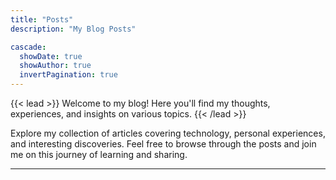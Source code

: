 ```yaml
---
title: "Posts"
description: "My Blog Posts"

cascade:
  showDate: true
  showAuthor: true
  invertPagination: true
---
```


{{< lead >}}
Welcome to my blog! Here you'll find my thoughts, experiences, and insights on various topics.
{{< /lead >}}

Explore my collection of articles covering technology, personal experiences, and interesting discoveries. Feel free to browse through the posts and join me on this journey of learning and sharing.

---